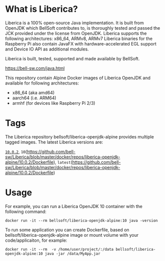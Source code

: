 # What is Liberica?

Liberica is a 100% open-source Java implementation.
It is built from OpenJDK which BellSoft contributes to, is thoroughly
tested and passed the JCK provided under the license from OpenJDK.
Liberica supports the following architectures: x86_64, ARMv8, ARMv7
Liberica binaries for the Raspberry Pi also contain JavaFX with hardware-accelerated EGL support and Device IO API as additional modules.

Liberica is built, tested, supported and made available by BellSoft.

https://bell-sw.com/java.html

This repository contain Alpine Docker images of Liberica OpenJDK and available for following architectures:
* x86_64 (aka amd64)
* aarch64 (i.e. ARM64)
* armhf (for devices like Raspberry Pi 2/3)

# Tags

The Liberica repository bellsoft/liberica-openjdk-alpine provides multiple tagged images. The latest Liberica versions are:

[`10.0.2`](https://github.com/bell-sw/Liberica/blob/master/docker/repos/liberica-openjdk-alpine/10.0.2/Dockerfile), `10`(https://github.com/bell-sw/Liberica/blob/master/docker/repos/liberica-openjdk-alpine/10.0.2/Dockerfile), `latest`(https://github.com/bell-sw/Liberica/blob/master/docker/repos/liberica-openjdk-alpine/10.0.2/Dockerfile)

# Usage

For example, you can run a Liberica OpenJDK 10 container with the following command:

 `docker run -it --rm bellsoft/liberica-openjdk-alpine:10 java -version`

To run some application you can create Dockerfile, based on bellsoft/liberica-openjdk-alpine image or mount volume with your code/applicaiton, for example:

 `docker run -it --rm  -v /home/user/project/:/data bellsoft/liberica-openjdk-alpine:10 java -jar /data/MyApp.jar`
